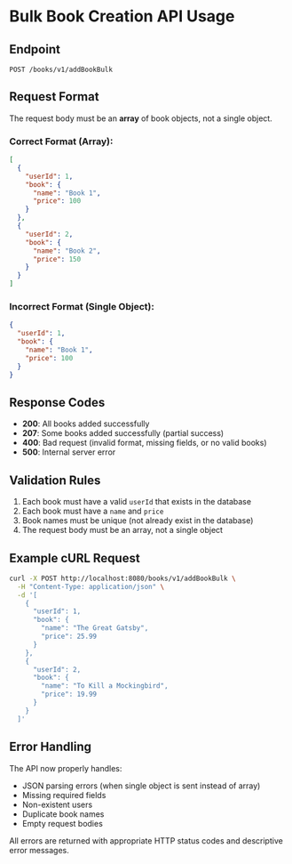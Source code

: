 # Bulk Book Creation API Usage

## Endpoint

`POST /books/v1/addBookBulk`

## Request Format

The request body must be an **array** of book objects, not a single object.

### Correct Format (Array):

```json
[
  {
    "userId": 1,
    "book": {
      "name": "Book 1",
      "price": 100
    }
  },
  {
    "userId": 2,
    "book": {
      "name": "Book 2",
      "price": 150
    }
  }
]
```

### Incorrect Format (Single Object):

```json
{
  "userId": 1,
  "book": {
    "name": "Book 1",
    "price": 100
  }
}
```

## Response Codes

- **200**: All books added successfully
- **207**: Some books added successfully (partial success)
- **400**: Bad request (invalid format, missing fields, or no valid books)
- **500**: Internal server error

## Validation Rules

1. Each book must have a valid `userId` that exists in the database
2. Each book must have a `name` and `price`
3. Book names must be unique (not already exist in the database)
4. The request body must be an array, not a single object

## Example cURL Request

```bash
curl -X POST http://localhost:8080/books/v1/addBookBulk \
  -H "Content-Type: application/json" \
  -d '[
    {
      "userId": 1,
      "book": {
        "name": "The Great Gatsby",
        "price": 25.99
      }
    },
    {
      "userId": 2,
      "book": {
        "name": "To Kill a Mockingbird",
        "price": 19.99
      }
    }
  ]'
```

## Error Handling

The API now properly handles:

- JSON parsing errors (when single object is sent instead of array)
- Missing required fields
- Non-existent users
- Duplicate book names
- Empty request bodies

All errors are returned with appropriate HTTP status codes and descriptive error messages.
